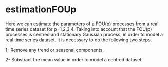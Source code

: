 # estimationFOUp

Here we can estimate the parameters of a FOU(p) processes from a real time series dataset for p=1,2,3,4.
Taking into account that the FOU(p) processes is centred and stationary Gaussian process, in order to model a real time series dataset,  it is necessary to do the following two steps.

1- Remove any trend or seasonal components.

2- Substract the mean value in order to model a centred dataset.
